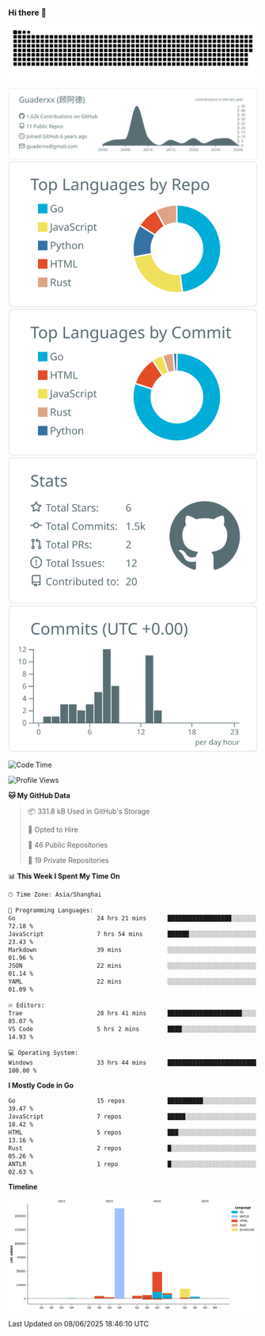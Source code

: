 ### Hi there 👋

<picture>
  <source media="(prefers-color-scheme: dark)" srcset="https://raw.githubusercontent.com/Guaderxx/Guaderxx/output/github-snake-dark.svg">
  <source media="(prefers-color-scheme: light)" srcset="https://raw.githubusercontent.com/Guaderxx/Guaderxx/output/github-snake.svg">
  <img alt="github-snake" src="https://raw.githubusercontent.com/Guaderxx/Guaderxx/output/github-snake.svg">
</picture>

<div align="center">


![](https://raw.githubusercontent.com/Guaderxx/Guaderxx/main/profile-summary-card-output/default/0-profile-details.svg)
![](https://raw.githubusercontent.com/Guaderxx/Guaderxx/main/profile-summary-card-output/default/1-repos-per-language.svg)
![](https://raw.githubusercontent.com/Guaderxx/Guaderxx/main/profile-summary-card-output/default/2-most-commit-language.svg)
![](https://raw.githubusercontent.com/Guaderxx/Guaderxx/main/profile-summary-card-output/default/3-stats.svg)
![](https://raw.githubusercontent.com/Guaderxx/Guaderxx/main/profile-summary-card-output/default/4-productive-time.svg)


</div>

<!--START_SECTION:waka-->
![Code Time](http://img.shields.io/badge/Code%20Time-956%20hrs%207%20mins-blue)

![Profile Views](http://img.shields.io/badge/Profile%20Views-7-blue)

**🐱 My GitHub Data** 

> 📦 331.8 kB Used in GitHub's Storage 
 > 
> 💼 Opted to Hire
 > 
> 📜 46 Public Repositories 
 > 
> 🔑 19 Private Repositories 
 > 
📊 **This Week I Spent My Time On** 

```text
🕑︎ Time Zone: Asia/Shanghai

💬 Programming Languages: 
Go                       24 hrs 21 mins      ██████████████████░░░░░░░   72.18 % 
JavaScript               7 hrs 54 mins       ██████░░░░░░░░░░░░░░░░░░░   23.43 % 
Markdown                 39 mins             ░░░░░░░░░░░░░░░░░░░░░░░░░   01.96 % 
JSON                     22 mins             ░░░░░░░░░░░░░░░░░░░░░░░░░   01.14 % 
YAML                     22 mins             ░░░░░░░░░░░░░░░░░░░░░░░░░   01.09 % 

🔥 Editors: 
Trae                     28 hrs 41 mins      █████████████████████░░░░   85.07 % 
VS Code                  5 hrs 2 mins        ████░░░░░░░░░░░░░░░░░░░░░   14.93 % 

💻 Operating System: 
Windows                  33 hrs 44 mins      █████████████████████████   100.00 % 
```

**I Mostly Code in Go** 

```text
Go                       15 repos            ██████████░░░░░░░░░░░░░░░   39.47 % 
JavaScript               7 repos             █████░░░░░░░░░░░░░░░░░░░░   18.42 % 
HTML                     5 repos             ███░░░░░░░░░░░░░░░░░░░░░░   13.16 % 
Rust                     2 repos             █░░░░░░░░░░░░░░░░░░░░░░░░   05.26 % 
ANTLR                    1 repo              █░░░░░░░░░░░░░░░░░░░░░░░░   02.63 % 
```



**Timeline**

![Lines of Code chart](https://raw.githubusercontent.com/Guaderxx/Guaderxx/main/assets/bar_graph.png)


 Last Updated on 08/06/2025 18:46:10 UTC
<!--END_SECTION:waka-->
